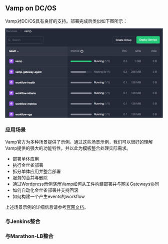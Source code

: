 ## Vamp on DC/OS

Vamp对DC/OS具有良好的支持。部署完成后类似如下图所示：

![](/assets/vamp-on-dcos-deploy.png)

### 应用场景

Vamp官方为多种场景提供了示例。通过这些场景示例，我们可以很好的理解Vamp提供的强大的功能特性，并以此为模板整合处理实际需求。

- 部署单体应用
- 执行金丝雀部署
- 拆分单体应用并整合部署
- 服务的合并与删除
- 通过Wordpress示例演示Vamp如何从工件构建部署并与网关Gateways协同
- 如何自动化金丝雀部署并支持回滚
- 如何构建一个产生events的workflow

上述场景示例的详细信息请参考[官网文档](http://vamp.io/documentation/tutorials/overview/)。

### 与Jenkins整合

### 与Marathon-LB整合